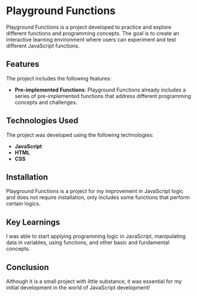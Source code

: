 # Playground Functions

Playground Functions is a project developed to practice and explore different functions and programming concepts. The goal is to create an interactive learning environment where users can experiment and test different JavaScript functions.

## Features

The project includes the following features:

- **Pre-implemented Functions**: Playground Functions already includes a series of pre-implemented functions that address different programming concepts and challenges.

## Technologies Used

The project was developed using the following technologies:

- **JavaScript**
- **HTML**
- **CSS**

## Installation

Playground Functions is a project for my improvement in JavaScript logic and does not require installation, only includes some functions that perform certain logics.

## Key Learnings

I was able to start applying programming logic in JavaScript, manipulating data in variables, using functions, and other basic and fundamental concepts.

## Conclusion

Although it is a small project with little substance, it was essential for my initial development in the world of JavaScript development!
